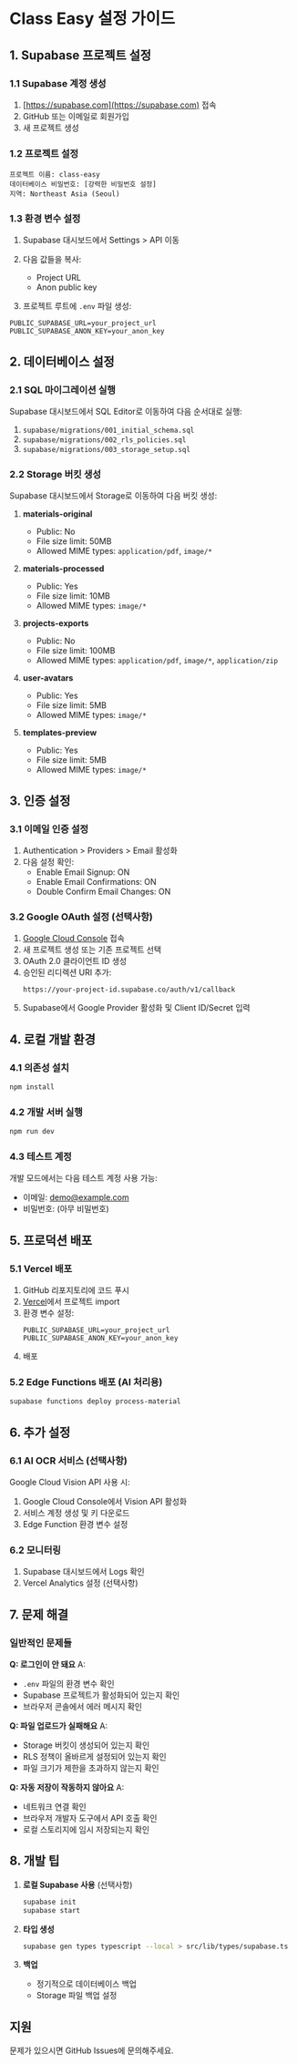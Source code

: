 # Class Easy 설정 가이드

## 1. Supabase 프로젝트 설정

### 1.1 Supabase 계정 생성
1. [https://supabase.com](https://supabase.com) 접속
2. GitHub 또는 이메일로 회원가입
3. 새 프로젝트 생성

### 1.2 프로젝트 설정
```
프로젝트 이름: class-easy
데이터베이스 비밀번호: [강력한 비밀번호 설정]
지역: Northeast Asia (Seoul)
```

### 1.3 환경 변수 설정
1. Supabase 대시보드에서 Settings > API 이동
2. 다음 값들을 복사:
   - Project URL
   - Anon public key

3. 프로젝트 루트에 `.env` 파일 생성:
```env
PUBLIC_SUPABASE_URL=your_project_url
PUBLIC_SUPABASE_ANON_KEY=your_anon_key
```

## 2. 데이터베이스 설정

### 2.1 SQL 마이그레이션 실행
Supabase 대시보드에서 SQL Editor로 이동하여 다음 순서대로 실행:

1. `supabase/migrations/001_initial_schema.sql`
2. `supabase/migrations/002_rls_policies.sql`
3. `supabase/migrations/003_storage_setup.sql`

### 2.2 Storage 버킷 생성
Supabase 대시보드에서 Storage로 이동하여 다음 버킷 생성:

1. **materials-original**
   - Public: No
   - File size limit: 50MB
   - Allowed MIME types: `application/pdf`, `image/*`

2. **materials-processed**
   - Public: Yes
   - File size limit: 10MB
   - Allowed MIME types: `image/*`

3. **projects-exports**
   - Public: No
   - File size limit: 100MB
   - Allowed MIME types: `application/pdf`, `image/*`, `application/zip`

4. **user-avatars**
   - Public: Yes
   - File size limit: 5MB
   - Allowed MIME types: `image/*`

5. **templates-preview**
   - Public: Yes
   - File size limit: 5MB
   - Allowed MIME types: `image/*`

## 3. 인증 설정

### 3.1 이메일 인증 설정
1. Authentication > Providers > Email 활성화
2. 다음 설정 확인:
   - Enable Email Signup: ON
   - Enable Email Confirmations: ON
   - Double Confirm Email Changes: ON

### 3.2 Google OAuth 설정 (선택사항)
1. [Google Cloud Console](https://console.cloud.google.com) 접속
2. 새 프로젝트 생성 또는 기존 프로젝트 선택
3. OAuth 2.0 클라이언트 ID 생성
4. 승인된 리디렉션 URI 추가:
   ```
   https://your-project-id.supabase.co/auth/v1/callback
   ```
5. Supabase에서 Google Provider 활성화 및 Client ID/Secret 입력

## 4. 로컬 개발 환경

### 4.1 의존성 설치
```bash
npm install
```

### 4.2 개발 서버 실행
```bash
npm run dev
```

### 4.3 테스트 계정
개발 모드에서는 다음 테스트 계정 사용 가능:
- 이메일: demo@example.com
- 비밀번호: (아무 비밀번호)

## 5. 프로덕션 배포

### 5.1 Vercel 배포
1. GitHub 리포지토리에 코드 푸시
2. [Vercel](https://vercel.com)에서 프로젝트 import
3. 환경 변수 설정:
   ```
   PUBLIC_SUPABASE_URL=your_project_url
   PUBLIC_SUPABASE_ANON_KEY=your_anon_key
   ```
4. 배포

### 5.2 Edge Functions 배포 (AI 처리용)
```bash
supabase functions deploy process-material
```

## 6. 추가 설정

### 6.1 AI OCR 서비스 (선택사항)
Google Cloud Vision API 사용 시:
1. Google Cloud Console에서 Vision API 활성화
2. 서비스 계정 생성 및 키 다운로드
3. Edge Function 환경 변수 설정

### 6.2 모니터링
1. Supabase 대시보드에서 Logs 확인
2. Vercel Analytics 설정 (선택사항)

## 7. 문제 해결

### 일반적인 문제들

**Q: 로그인이 안 돼요**
A: 
- `.env` 파일의 환경 변수 확인
- Supabase 프로젝트가 활성화되어 있는지 확인
- 브라우저 콘솔에서 에러 메시지 확인

**Q: 파일 업로드가 실패해요**
A: 
- Storage 버킷이 생성되어 있는지 확인
- RLS 정책이 올바르게 설정되어 있는지 확인
- 파일 크기가 제한을 초과하지 않는지 확인

**Q: 자동 저장이 작동하지 않아요**
A: 
- 네트워크 연결 확인
- 브라우저 개발자 도구에서 API 호출 확인
- 로컬 스토리지에 임시 저장되는지 확인

## 8. 개발 팁

1. **로컬 Supabase 사용** (선택사항)
   ```bash
   supabase init
   supabase start
   ```

2. **타입 생성**
   ```bash
   supabase gen types typescript --local > src/lib/types/supabase.ts
   ```

3. **백업**
   - 정기적으로 데이터베이스 백업
   - Storage 파일 백업 설정

## 지원

문제가 있으시면 GitHub Issues에 문의해주세요.